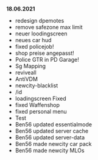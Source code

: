 **18.06.2021**
- redesign dpemotes
- remove safezone max limit
- neuer loodingscreen
- neues car hud
- fixed policejob!
- shop preise angepasst!
- Police GTR in PD Garage!
- Sg Mapping
- reviveall
- AntiVDM
- newcity-blacklist
- /id
- loadingscreen Fixed
- fixed Waffenshop 
- fixed personal menu
- Test
- Ben56 updated essentialmode
- Ben56 updated server cache
- Ben56 updated server-data
- Ben56 made newcity car pack
- Ben56 made newcity MLOs
